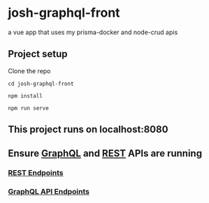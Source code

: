 # josh-graphql-front
a vue app that uses my prisma-docker and node-crud apis

## Project setup
Clone the repo

```
cd josh-graphql-front
```

```
npm install
```

```
npm run serve
```

## This project runs on localhost:8080

## Ensure [GraphQL](https://github.com/jneb28/josh-graphql-prisma) and [REST](https://github.com/jneb28/josh-node-crud) APIs are running

### [REST Endpoints](https://github.com/jneb28/josh-graphql-front/blob/master/src/components/HelloWorld.vue)

### [GraphQL API Endpoints](https://github.com/jneb28/josh-graphql-front/blob/master/src/components/Players.vue)
